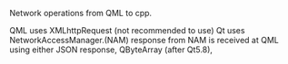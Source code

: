 Network operations from QML to cpp.

QML uses XMLhttpRequest (not recommended to use)
Qt uses NetworkAccessManager.(NAM)
response from NAM is received at QML using either JSON response, QByteArray (after Qt5.8),
